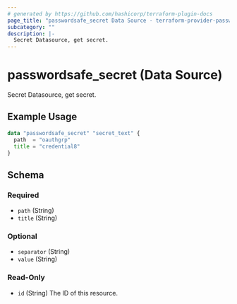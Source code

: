 ```yaml
---
# generated by https://github.com/hashicorp/terraform-plugin-docs
page_title: "passwordsafe_secret Data Source - terraform-provider-passwordsafe"
subcategory: ""
description: |-
  Secret Datasource, get secret.
---
```


# passwordsafe_secret (Data Source)

Secret Datasource, get secret.

## Example Usage

```terraform
data "passwordsafe_secret" "secret_text" {
  path  = "oauthgrp"
  title = "credential8"
}
```

<!-- schema generated by tfplugindocs -->
## Schema

### Required

- `path` (String)
- `title` (String)

### Optional

- `separator` (String)
- `value` (String)

### Read-Only

- `id` (String) The ID of this resource.
